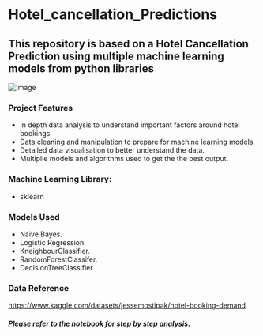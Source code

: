 # Hotel_cancellation_Predictions

## This repository is based on a Hotel Cancellation Prediction using multiple machine learning models from python libraries


![image](https://user-images.githubusercontent.com/86626839/164754431-406c228b-2360-4c6e-b24b-c6066101f5d3.png)



### Project Features
- In depth data analysis to understand important factors around hotel bookings
- Data cleaning and manipulation to prepare for machine learning models.
- Detailed data visualisation to better understand the data.
- Multiplle models and algorithms used to get the the best output.


### Machine Learning Library:
- sklearn


### Models Used
- Naive Bayes.
- Logistic Regression.
- KneighbourClassifier.
- RandomForestClassifer.
- DecisionTreeClassifier.


### Data Reference
https://www.kaggle.com/datasets/jessemostipak/hotel-booking-demand


##### Please refer to the notebook for step by step analysis.
